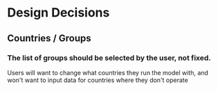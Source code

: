 # Design Decisions

## Countries / Groups
### The list of groups should be selected by the user, not fixed.
Users will want to change what countries they run the model with, and won't want to input data for countries where they
don't operate

